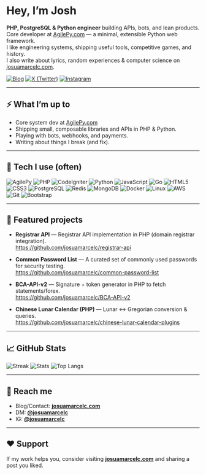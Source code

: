 # Hey, I’m Josh

**PHP, PostgreSQL & Python engineer** building APIs, bots, and lean products.  
Core developer at [AgilePy.com](https://agilepy.com) — a minimal, extensible Python web framework.  
I like engineering systems, shipping useful tools, competitive games, and history.  
I also write about lyrics, random experiences & computer science on [josuamarcelc.com](https://josuamarcelc.com).

[![Blog](https://img.shields.io/badge/Blog-josuamarcelc.com-0a0a0a?logo=wordpress&logoColor=white)](https://josuamarcelc.com)
[![X (Twitter)](https://img.shields.io/badge/@josuamarcelc-000000?logo=x&logoColor=white)](https://x.com/josuamarcelc)
[![Instagram](https://img.shields.io/badge/Instagram-E4405F?logo=instagram&logoColor=white)](https://instagram.com/josuamarcelc)

---

## ⚡ What I’m up to
- Core system dev at [AgilePy.com](https://agilepy.com)  
- Shipping small, composable libraries and APIs in PHP & Python.  
- Playing with bots, webhooks, and payments.  
- Writing about things I break (and fix).  

---

## 🧰 Tech I use (often)

![AgilePy](https://img.shields.io/badge/AgilePy.com-0A84FF?logo=python&logoColor=white&labelColor=0A0A0A)
![PHP](https://img.shields.io/badge/PHP-777BB4?logo=php&logoColor=white)
![CodeIgniter](https://img.shields.io/badge/CodeIgniter-EF4223?logo=codeigniter&logoColor=white)
![Python](https://img.shields.io/badge/Python-3776AB?logo=python&logoColor=white)
![JavaScript](https://img.shields.io/badge/JavaScript-F7DF1E?logo=javascript&logoColor=black)
![Go](https://img.shields.io/badge/Go-00ADD8?logo=go&logoColor=white)
![HTML5](https://img.shields.io/badge/HTML5-E34F26?logo=html5&logoColor=white)
![CSS3](https://img.shields.io/badge/CSS3-1572B6?logo=css3&logoColor=white)
![PostgreSQL](https://img.shields.io/badge/PostgreSQL-4169E1?logo=postgresql&logoColor=white)
![Redis](https://img.shields.io/badge/Redis-DC382D?logo=redis&logoColor=white)
![MongoDB](https://img.shields.io/badge/MongoDB-47A248?logo=mongodb&logoColor=white)
![Docker](https://img.shields.io/badge/Docker-2496ED?logo=docker&logoColor=white)
![Linux](https://img.shields.io/badge/Linux-FCC624?logo=linux&logoColor=black)
![AWS](https://img.shields.io/badge/AWS-232F3E?logo=amazonaws&logoColor=white)
![Git](https://img.shields.io/badge/Git-F05032?logo=git&logoColor=white)
![Bootstrap](https://img.shields.io/badge/Bootstrap-7952B3?logo=bootstrap&logoColor=white)

---

## 📌 Featured projects

- **Registrar API** — Registrar API implementation in PHP (domain registrar integration).  
  https://github.com/josuamarcelc/registrar-api  

- **Common Password List** — A curated set of commonly used passwords for security testing.  
  https://github.com/josuamarcelc/common-password-list  

- **BCA-API-v2** — Signature + token generator in PHP to fetch statements/forex.  
  https://github.com/josuamarcelc/BCA-API-v2  

- **Chinese Lunar Calendar (PHP)** — Lunar ↔ Gregorian conversion & queries.  
  https://github.com/josuamarcelc/chinese-lunar-calendar-plugins  

---

## 📈 GitHub Stats

![Streak](https://streak-stats.demolab.com?user=josuamarcelc)
![Stats](https://github-readme-stats.vercel.app/api?username=josuamarcelc&show_icons=true)
![Top Langs](https://github-readme-stats.vercel.app/api/top-langs/?username=josuamarcelc&layout=compact)

---

## 💬 Reach me

- Blog/Contact: **[josuamarcelc.com](https://josuamarcelc.com)**
- DM: **[@josuamarcelc](https://x.com/josuamarcelc)**
- IG: **[@josuamarcelc](https://instagram.com/josuamarcelc)**

---

## ❤️ Support

If my work helps you, consider visiting **[josuamarcelc.com](https://josuamarcelc.com)** and sharing a post you liked.
